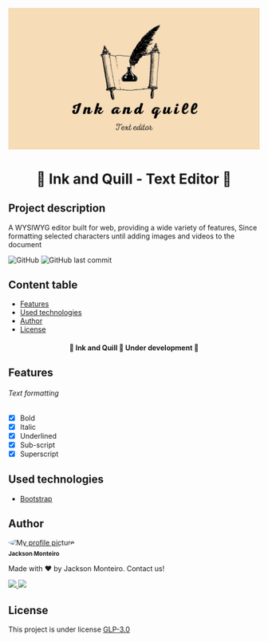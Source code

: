 <p align="center">
	<img src="./assets/ink_and_quill_banner.jpg" alt="Ink and quill banner">
</p>

<h1 align="center">📜 Ink and Quill - Text Editor 📜</h1>

## Project description
<p>
  A WYSIWYG editor built for web, providing a wide variety of features, Since formatting selected characters until adding images and videos to the document
</p>

![GitHub](https://img.shields.io/github/license/jacksonmonteiro/ink-and-quill-text-editor?style=flat-square) ![GitHub last commit](https://img.shields.io/github/last-commit/jacksonmonteiro/ink-and-quill-text-editor?style=flat-square)

## Content table
	
- [Features](#features)
- [Used technologies](#tech)
- [Author](#author)
- [License](#license)


<h4 align="center" >
	🚧 Ink and Quill 📜 Under development 🚧
</h4>

<h2 id="features">Features</h2>

<h6>Text formatting</h6>

- [x] Bold
- [x] Italic
- [x] Underlined
- [x] Sub-script
- [x] Superscript

<h2 id="tech">Used technologies</h2>

- [Bootstrap](https://getbootstrap.com/)


<h2 id="author">Author</h2>

<a href="#">
	<img style="border-radius: 50%;" src="https://avatars1.githubusercontent.com/u/54756984?s=60&v=4" alt="My profile picture"/>
 	<br/>
	<sub><b>Jackson Monteiro</b></sub></a> 
 </a>

Made with ❤️ by Jackson Monteiro. Contact us!

<a href="https://www.linkedin.com/in/jackson-monteiro-716353199/" target="_blank">
	<img src="https://img.shields.io/badge/-Jackson-blue?style=flat-square&logo=Linkedin&logoColor=white">
</a>
<a href="mailto:infor.jackson324@gmail.com">
	<img src="https://img.shields.io/badge/-infor.jackson324@gmail.com-c14438?style=flat-square&logo=Gmail&logoColor=white">
</a>

<h2 id="license">License</h2>

This project is under license [GLP-3.0](https://github.com/JacksonMonteiro/ink-and-quill-text-editor/blob/main/LICENSE)
